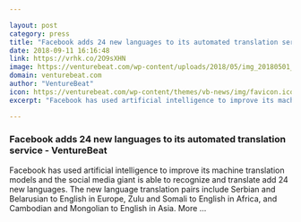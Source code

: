 ```yaml
---

layout: post
category: press
title: "Facebook adds 24 new languages to its automated translation service - VentureBeat"
date: 2018-09-11 16:16:48
link: https://vrhk.co/2O9sXHN
image: https://venturebeat.com/wp-content/uploads/2018/05/img_20180501_100645-1.jpg?fit=1200%2C900&strip=all
domain: venturebeat.com
author: "VentureBeat"
icon: https://venturebeat.com/wp-content/themes/vb-news/img/favicon.ico
excerpt: "Facebook has used artificial intelligence to improve its machine translation models and the social media giant is able to recognize and translate add 24 new languages. The new language translation pairs include Serbian and Belarusian to English in Europe, Zulu and Somali to English in Africa, and Cambodian and Mongolian to English in Asia. More …"

---
```


### Facebook adds 24 new languages to its automated translation service - VentureBeat

Facebook has used artificial intelligence to improve its machine translation models and the social media giant is able to recognize and translate add 24 new languages. The new language translation pairs include Serbian and Belarusian to English in Europe, Zulu and Somali to English in Africa, and Cambodian and Mongolian to English in Asia. More …